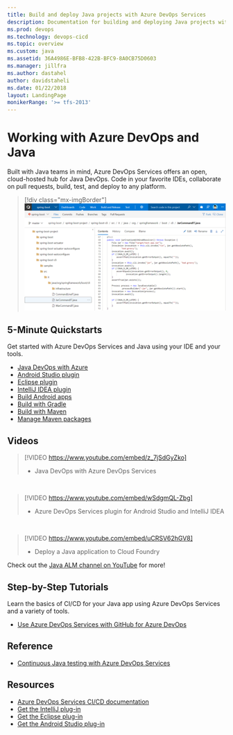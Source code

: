 ```yaml
---
title: Build and deploy Java projects with Azure DevOps Services  
description: Documentation for building and deploying Java projects with Azure DevOps
ms.prod: devops
ms.technology: devops-cicd
ms.topic: overview
ms.custom: java
ms.assetid: 36A4986E-BFB8-422B-BFC9-8A0CB75D0603
ms.manager: jillfra
ms.author: dastahel
author: davidstaheli
ms.date: 01/22/2018
layout: LandingPage
monikerRange: '>= tfs-2013'
---
```



# Working with Azure DevOps and Java

Built with Java teams in mind, Azure DevOps Services offers an open, cloud-hosted hub for Java DevOps. Code in your favorite IDEs, collaborate on pull requests, build, test, and deploy to any platform.

> [!div class="mx-imgBorder"]
> ![Code>Files repository page screen](_img/code-hub-with-java.png)

## 5-Minute Quickstarts

Get started with Azure DevOps Services and Java using your IDE and your tools.

 - [Java DevOps with Azure](/azure/devops-project/azure-devops-project-java?toc=/azure/devops/java/toc.json&bc=/azure/devops/java/breadcrumb/toc.json)
 - [Android Studio plugin](../repos/git/create-repo-intellij.md?toc=/azure/devops/java/toc.json&bc=/azure/devops/java/breadcrumb/toc.json)
 - [Eclipse plugin](../repos/git/share-your-code-in-git-eclipse.md?toc=/azure/devops/java/toc.json&bc=/azure/devops/repos/git/breadcrumb/toc.json)
 - [IntelliJ IDEA plugin](../repos/git/create-repo-intellij.md?toc=/azure/devops/java/toc.json&bc=/azure/devops/repos/git/breadcrumb/toc.json)
 - [Build Android apps](../pipelines/languages/android.md?toc=/azure/devops/java/toc.json&bc=/azure/devops/java/breadcrumb/toc.json)
 - [Build with Gradle](../pipelines/apps/java/build-gradle.md?toc=/azure/devops/java/toc.json&bc=/azure/devops/java/breadcrumb/toc.json)
 - [Build with Maven](../pipelines/apps/java/build-maven.md?toc=/azure/devops/java/toc.json&bc=/azure/devops/java/breadcrumb/toc.json)
 - [Manage Maven packages](../artifacts/get-started-maven.md??toc=/azure/devops/java/toc.json&bc=/azure/devops/java/breadcrumb/toc.json)

## Videos

> [!VIDEO https://www.youtube.com/embed/z_7jSdGyZko]
> 
> 
> - Java DevOps with Azure DevOps Services

<br/>

> [!VIDEO https://www.youtube.com/embed/wSdgmQL-Zbg]
> 
> 
> - Azure DevOps Services plugin for Android Studio and IntelliJ IDEA

<br/>

> [!VIDEO https://www.youtube.com/embed/uCRSV62hGV8]
> 
> 
> - Deploy a Java application to Cloud Foundry

Check out the [Java ALM channel on YouTube](https://www.youtube.com/channel/UCJXFFf7-aX_7Jno9Ru0zd9w) for more!

## Step-by-Step Tutorials

Learn the basics of CI/CD for your Java app using Azure DevOps Services and a variety of tools.

 - [Use Azure DevOps Services with GitHub for Azure DevOps](/azure/devops-project/azure-devops-project-github?toc=/azure/devops/java/toc.json&bc=/azure/devops/java/breadcrumb/toc.json)

## Reference

 - [Continuous Java testing with Azure DevOps Services](/azure/devops/pipelines/test/continuous-test-java)

## Resources

 - [Azure DevOps Services CI/CD documentation](/azure/devops/pipelines/index)
 - [Get the IntelliJ plug-in](download-intellij-plug-in.md)
 - [Get the Eclipse plug-in](download-eclipse-plug-in.md)
 - [Get the Android Studio plug-in](download-android-studio-plug-in.md)
